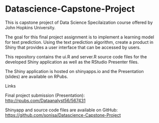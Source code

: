 # Datascience-Capstone-Project

This is capstone project of Data Science Specilaization course offered by John Hopkins University.

The goal for this final project assignment is to implement a learning model for text prediction. Using the text prediction algorithm, create a product in Shiny that provides a user interface that can be accessed by users.

This repository contains the ui.R and server.R source code files for the developed Shiny application as well as the RStudio Presenter files.

The Shiny application is hosted on shinyapps.io and the Presentation (slides) are available on RPubs.

Links

Final project submission (Presentation): http://rpubs.com/Dataanalyst56/567431

Shinyapp and source code files are available on GitHub: https://github.com/sonisa/Datascience-Capstone-Project
